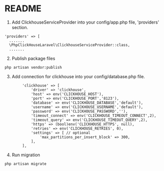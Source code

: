 # README

1. Add ClickhouseServiceProvider into your config/app.php file, 'providers' section.
```shell
'providers' => [
  .......
  \PhpClickHouseLaravel\ClickhouseServiceProvider::class,
  .......
```

2. Publish package files
```shell
php artisan vendor:publish
```

3. Add connection for clickhouse into your config/database.php file.
```shell
        'clickhouse' => [
            'driver' => 'clickhouse',
            'host' => env('CLICKHOUSE_HOST'),
            'port' => env('CLICKHOUSE_PORT','8123'),
            'database' => env('CLICKHOUSE_DATABASE','default'),
            'username' => env('CLICKHOUSE_USERNAME','default'),
            'password' => env('CLICKHOUSE_PASSWORD',''),
            'timeout_connect' => env('CLICKHOUSE_TIMEOUT_CONNECT',2),
            'timeout_query' => env('CLICKHOUSE_TIMEOUT_QUERY',2),
            'https' => (bool)env('CLICKHOUSE_HTTPS', null),
            'retries' => env('CLICKHOUSE_RETRIES', 0),
            'settings' => [ // optional
                'max_partitions_per_insert_block' => 300,
            ],
        ],
```

4. Run migration
```shell
php artisan migrate
```
